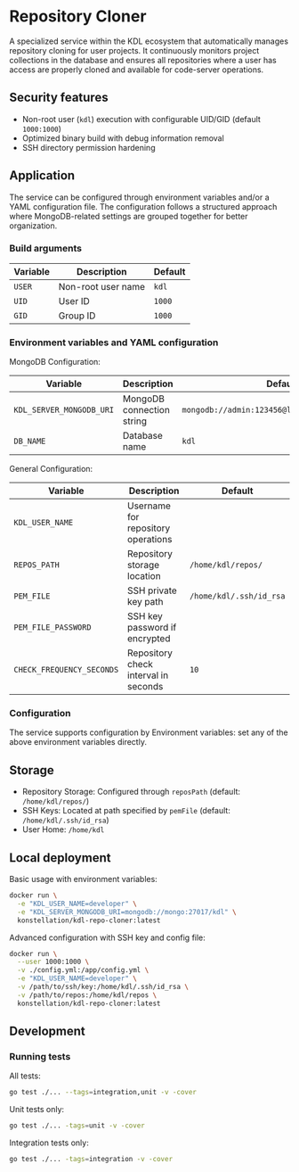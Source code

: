 # Repository Cloner

A specialized service within the KDL ecosystem that automatically manages repository cloning for user projects. It continuously monitors project collections in the database and ensures all repositories where a user has access are properly cloned and available for code-server operations.

## Security features

* Non-root user (`kdl`) execution with configurable UID/GID (default `1000:1000`)
* Optimized binary build with debug information removal
* SSH directory permission hardening

## Application

The service can be configured through environment variables and/or a YAML configuration file. The configuration follows a structured approach where MongoDB-related settings are grouped together for better organization.

### Build arguments

| Variable   | Description        | Default |
|------------|--------------------|---------|
| `USER`     | Non-root user name | `kdl`   |
| `UID`      | User ID            | `1000`  |
| `GID`      | Group ID           | `1000`  |

### Environment variables and YAML configuration

MongoDB Configuration:

| Variable                | Description                           | Default                                        |
|-------------------------|---------------------------------------|------------------------------------------------|
| `KDL_SERVER_MONGODB_URI`| MongoDB connection string             | `mongodb://admin:123456@localhost:27017/admin` |
| `DB_NAME`               | Database name                         | `kdl`                                          |

General Configuration:

| Variable                 |  Description                          | Default                                   |
|--------------------------|---------------------------------------|----------------------------------------------|
| `KDL_USER_NAME`          | Username for repository operations    |                                              |
| `REPOS_PATH`             | Repository storage location           | `/home/kdl/repos/`                           |
| `PEM_FILE`               | SSH private key path                  | `/home/kdl/.ssh/id_rsa`                      |
| `PEM_FILE_PASSWORD`      | SSH key password if encrypted         |                                              |
| `CHECK_FREQUENCY_SECONDS`| Repository check interval in seconds  | `10`                                         |

### Configuration

The service supports configuration by Environment variables: set any of the
above environment variables directly.

## Storage

* Repository Storage: Configured through `reposPath` (default: `/home/kdl/repos/`)
* SSH Keys: Located at path specified by `pemFile` (default: `/home/kdl/.ssh/id_rsa`)
* User Home: `/home/kdl`

## Local deployment

Basic usage with environment variables:

```bash
docker run \
  -e "KDL_USER_NAME=developer" \
  -e "KDL_SERVER_MONGODB_URI=mongodb://mongo:27017/kdl" \
  konstellation/kdl-repo-cloner:latest
```

Advanced configuration with SSH key and config file:

```bash
docker run \
  --user 1000:1000 \
  -v ./config.yml:/app/config.yml \
  -e "KDL_USER_NAME=developer" \
  -v /path/to/ssh/key:/home/kdl/.ssh/id_rsa \
  -v /path/to/repos:/home/kdl/repos \
  konstellation/kdl-repo-cloner:latest
```

## Development

### Running tests

All tests:

```bash
go test ./... --tags=integration,unit -v -cover
```

Unit tests only:

```bash
go test ./... -tags=unit -v -cover
```

Integration tests only:

```bash
go test ./... -tags=integration -v -cover
```
